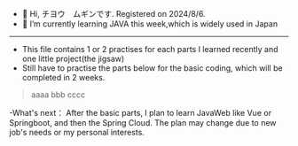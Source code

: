 - 👋 Hi, チヨウ　ムギンです. Registered on 2024/8/6.
- 🌱 I’m currently learning JAVA this week,which is widely used in Japan
- -----------------------------------------------------------------------------------------------
  
- This file contains 1 or 2 practises for each parts I learned recently and one little project(the jigsaw) 
- Still have to practise the parts below for the basic coding,
  which will be completed in 2 weeks.
>aaaa
>bbb
>cccc

-What's next：
After the basic parts, I plan to learn JavaWeb like Vue or Springboot, and then the Spring Cloud.
The plan may change due to new job's needs or my personal interests.




